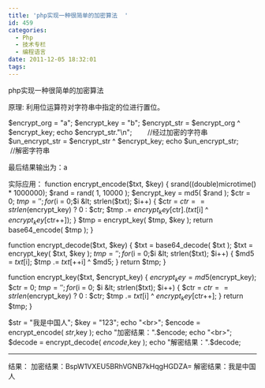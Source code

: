 ```yaml
---
title: 'php实现一种很简单的加密算法  '
id: 459
categories:
  - Php
  - 技术专栏
  - 编程语言
date: 2011-12-05 18:32:01
tags:
---
```


php实现一种很简单的加密算法

原理:
利用位运算符对字符串中指定的位进行置位。

$encrypt_org = "a";
$encrypt_key = "b";
$encrypt_str = $encrypt_org ^ $encrypt_key;
echo $encrypt_str."\n";        //经过加密的字符串
$un_encrypt_str = $encrypt_str ^ $encrypt_key;
echo $un_encrypt_str;        //解密字符串

最后结果输出为：a

实际应用：
function encrypt_encode($txt, $key)
{
srand((double)microtime() * 1000000);
$rand = rand( 1, 10000 );
$encrypt_key = md5( $rand );
$ctr = 0;
$tmp = '';
for($i = 0;$i &lt; strlen($txt); $i++)
{
$ctr = $ctr == strlen($encrypt_key) ? 0 : $ctr;
$tmp .= $encrypt_key[$ctr].($txt[$i] ^ $encrypt_key[$ctr++]);
}
$tmp = encrypt_key( $tmp, $key );
return base64_encode( $tmp );
}

function encrypt_decode($txt, $key)
{
$txt = base64_decode( $txt );
$txt = encrypt_key( $txt, $key );
$tmp = '';
for ($i = 0;$i &lt; strlen($txt); $i++)
{
$md5 = $txt[$i];
$tmp .= $txt[++$i] ^ $md5;
}
return $tmp;
}

function encrypt_key($txt, $encrypt_key)
{
$encrypt_key = md5($encrypt_key);
$ctr = 0;
$tmp = '';
for($i = 0; $i &lt; strlen($txt); $i++)
{
$ctr = $ctr == strlen($encrypt_key) ? 0 : $ctr;
$tmp .= $txt[$i] ^ $encrypt_key[$ctr++];
}
return $tmp;
}

$str = "我是中国人";
$key = "123";
echo "&lt;br&gt;";
$encode = encrypt_encode( $str,$key );
echo "加密结果：".$encode;
echo "&lt;br&gt;";
$decode = encrypt_decode( $encode,$key );
echo "解密结果：".$decode;

-------------------------------------------------------------
结果：
加密结果：BspW1VXEU5BRhVGNB7kHqgHGDZA=
解密结果：我是中国人